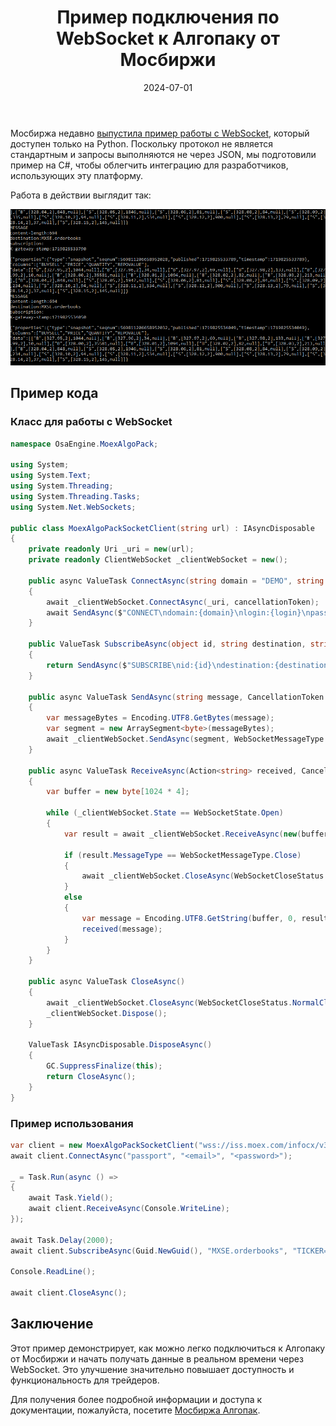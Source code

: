 ﻿---
layout: post
title: "Пример подключения по WebSocket к Алгопаку от Мосбиржи"
description: "Пример кода для подключения по WebSocket к Алгопаку от Московской биржи, демонстрирующий упрощение доступа и функциональности для трейдеров."
date: 2024-07-01
image: /assets/images/moex_algopack.png
tags: [MOEX, AlgoPack, WebSocket, C#]
---

Мосбиржа недавно [выпустила пример работы с WebSocket](https://osaengine.ru/2024/06/22/moex-algopack-websockets.html), который доступен только на Python. Поскольку протокол не является стандартным и запросы выполняются не через JSON, мы подготовили пример на C#, чтобы облегчить интеграцию для разработчиков, использующих эту платформу.

Работа в действии выглядит так:

![MOEX AlgoPack websockets](/assets/images/blog/algopack_websocket_csharp.png)

## Пример кода

### Класс для работы с WebSocket

```csharp
namespace OsaEngine.MoexAlgoPack;

using System;
using System.Text;
using System.Threading;
using System.Threading.Tasks;
using System.Net.WebSockets;

public class MoexAlgoPackSocketClient(string url) : IAsyncDisposable
{
    private readonly Uri _uri = new(url);
    private readonly ClientWebSocket _clientWebSocket = new();

    public async ValueTask ConnectAsync(string domain = "DEMO", string login = "guest", string passcode = "guest", CancellationToken cancellationToken = default)
    {
        await _clientWebSocket.ConnectAsync(_uri, cancellationToken);
        await SendAsync($"CONNECT\ndomain:{domain}\nlogin:{login}\npasscode:{passcode}\n\n\0", cancellationToken);
    }

    public ValueTask SubscribeAsync(object id, string destination, string selector, CancellationToken cancellationToken = default)
    {
        return SendAsync($"SUBSCRIBE\nid:{id}\ndestination:{destination}\nselector:{selector}\n\n\0", cancellationToken);
    }

    public async ValueTask SendAsync(string message, CancellationToken cancellationToken = default)
    {
        var messageBytes = Encoding.UTF8.GetBytes(message);
        var segment = new ArraySegment<byte>(messageBytes);
        await _clientWebSocket.SendAsync(segment, WebSocketMessageType.Text, true, cancellationToken);
    }

    public async ValueTask ReceiveAsync(Action<string> received, CancellationToken cancellationToken = default)
    {
        var buffer = new byte[1024 * 4];

        while (_clientWebSocket.State == WebSocketState.Open)
        {
            var result = await _clientWebSocket.ReceiveAsync(new(buffer), cancellationToken);

            if (result.MessageType == WebSocketMessageType.Close)
            {
                await _clientWebSocket.CloseAsync(WebSocketCloseStatus.NormalClosure, string.Empty, default);
            }
            else
            {
                var message = Encoding.UTF8.GetString(buffer, 0, result.Count);
                received(message);
            }
        }
    }

    public async ValueTask CloseAsync()
    {
        await _clientWebSocket.CloseAsync(WebSocketCloseStatus.NormalClosure, "Closing", default);
        _clientWebSocket.Dispose();
    }

    ValueTask IAsyncDisposable.DisposeAsync()
    {
        GC.SuppressFinalize(this);
        return CloseAsync();
    }
}
```

### Пример использования

```csharp
var client = new MoexAlgoPackSocketClient("wss://iss.moex.com/infocx/v3/websocket");
await client.ConnectAsync("passport", "<email>", "<password>");

_ = Task.Run(async () =>
{
    await Task.Yield();
    await client.ReceiveAsync(Console.WriteLine);
});

await Task.Delay(2000);
await client.SubscribeAsync(Guid.NewGuid(), "MXSE.orderbooks", "TICKER=\"MXSE.TQBR.SBER\"");

Console.ReadLine();

await client.CloseAsync();
```

## Заключение

Этот пример демонстрирует, как можно легко подключиться к Алгопаку от Мосбиржи и начать получать данные в реальном времени через WebSocket. Это улучшение значительно повышает доступность и функциональность для трейдеров.

Для получения более подробной информации и доступа к документации, пожалуйста, посетите [Мосбиржа Алгопак](https://moexalgo.github.io/api/websocket/).
